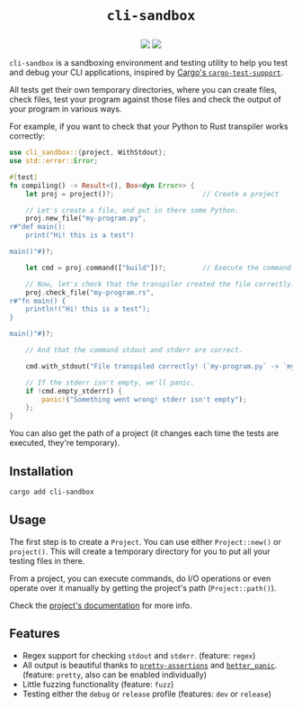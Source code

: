 <span align="center">

<h1><pre><code>cli-sandbox</code></pre></h1>

<a href="https://crates.io/crates/cli-sandbox"><img src="https://img.shields.io/crates/d/cli-sandbox?style=for-the-badge&logo=rust"></img></a>
<a href="https://docs.rs/cli-sandbox"><img src="https://img.shields.io/docsrs/cli-sandbox?style=for-the-badge&logo=docsdotrs"></img></a>

</span>

`cli-sandbox` is a sandboxing environment and testing utility to help you test and debug your CLI applications, inspired by [Cargo's `cargo-test-support`](https://github.com/rust-lang/cargo/tree/master/crates/cargo-test-support).

All tests get their own temporary directories, where you can create files, check files, test your program against those files and check the output of your program in various ways.

For example, if you want to check that your Python to Rust transpiler works correctly:

```rust
use cli_sandbox::{project, WithStdout};
use std::error::Error;

#[test]
fn compiling() -> Result<(), Box<dyn Error>> {
	let proj = project()?;                      // Create a project

	// Let's create a file, and put in there some Python.
	proj.new_file("my-program.py",
r#"def main():
	print("Hi! this is a test")

main()"#)?;

	let cmd = proj.command(["build"])?;         // Execute the command "<YOUR COMMAND> build". Cli-sandbox will automatically get pickup your command.

	// Now, let's check that the transpiler created the file correctly.
	proj.check_file("my-program.rs", 
r#"fn main() {
	println!("Hi! this is a test");
}

main()"#)?;

	// And that the command stdout and stderr are correct.

	cmd.with_stdout("File transpiled correctly! (`my-program.py` -> `my-program.rs`)");

	// If the stderr isn't empty, we'll panic.
	if !cmd.empty_stderr() {
		panic!("Something went wrong! stderr isn't empty");
	};
}
```

You can also get the path of a project (it changes each time the tests are executed, they're temporary).

## Installation

```sh
cargo add cli-sandbox
```

## Usage

The first step is to create a `Project`. You can use either `Project::new()` or `project()`. This will create a temporary directory for you to put all your testing files in there.

From a project, you can execute commands, do I/O operations or even operate over it manually by getting the project's path (`Project::path()`).

Check the [project's documentation](https://docs.rs/cli-sandbox) for more info.

## Features

* Regex support for checking `stdout` and `stderr`. (feature: `regex`)
* All output is beautiful thanks to [`pretty-assertions`](https://docs.rs/pretty_assertions/latest/pretty_assertions/) and [`better_panic`](https://docs.rs/better_panic). (feature: `pretty`, also can be enabled individually)
* Little fuzzing functionality (feature: `fuzz`)
* Testing either the `debug` or `release` profile (features: `dev` or `release`)